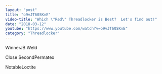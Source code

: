 ```yaml
---
layout: "post"
title: "o9vJT60SKvE"
video-title: "Which \"Red\" Threadlocker is Best?  Let's find out!"
date: "2018-03-12"
youtube: "https://www.youtube.com/watch?v=o9vJT60SKvE"
category: "Threadlocker"
---
```

<div class="space-y-1"><p><span class="inline-flex items-center justify-center px-2 py-1 mr-2 text-sm font-semibold leading-none text-red-50 bg-red-600 rounded-full">Winner</span>JB Weld<br></p><p><span class="inline-flex items-center justify-center px-2 py-1 mr-2 text-sm font-semibold leading-none bg-white hover:bg-gray-100 text-gray-400 border border-gray-200 rounded-full">Close Second</span>Permatex<br></p><p><span class="inline-flex items-center justify-center px-2 py-1 mr-2 text-sm font-semibold leading-none bg-white hover:bg-gray-100 text-gray-400 border border-gray-200 rounded-full">Notable</span>Loctite<br></p></div>